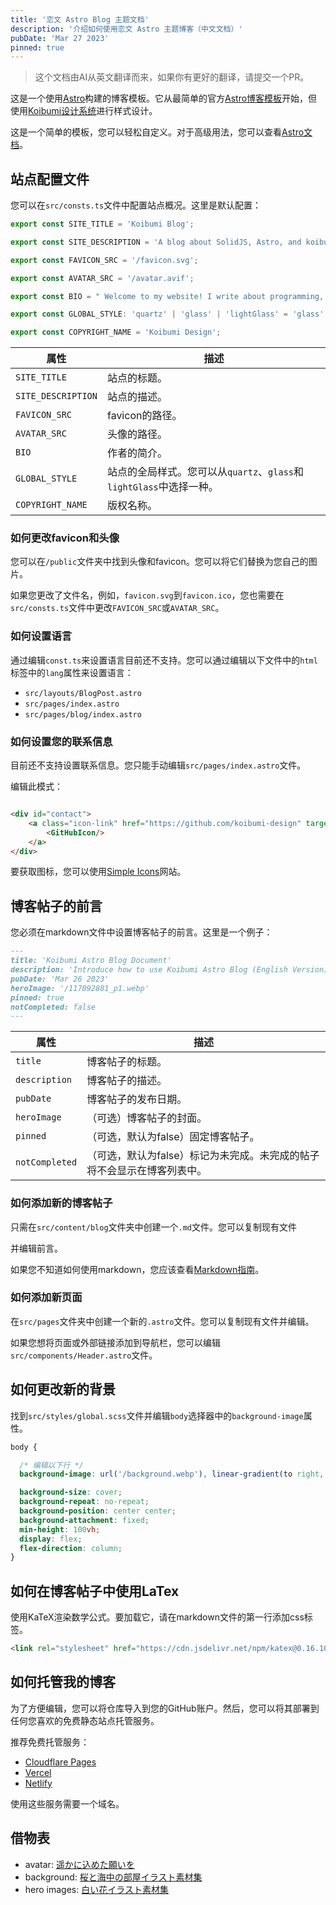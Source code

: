 ```yaml
---
title: '恋文 Astro Blog 主题文档'
description: '介绍如何使用恋文 Astro 主题博客（中文文档）'
pubDate: 'Mar 27 2023'
pinned: true
---
```


> 这个文档由AI从英文翻译而来，如果你有更好的翻译，请提交一个PR。

这是一个使用[Astro](https://astro.build)构建的博客模板。它从最简单的官方[Astro博客模板](https://astro.build/themes/details/blog/)开始，但使用[Koibumi设计系统](https://solid.koibumi.art)进行样式设计。

这是一个简单的模板，您可以轻松自定义。对于高级用法，您可以查看[Astro文档](https://docs.astro.build)。

## 站点配置文件

您可以在`src/consts.ts`文件中配置站点概况。这里是默认配置：

```ts
export const SITE_TITLE = 'Koibumi Blog';

export const SITE_DESCRIPTION = 'A blog about SolidJS, Astro, and koibumi design.';

export const FAVICON_SRC = '/favicon.svg';

export const AVATAR_SRC = '/avatar.avif';

export const BIO = " Welcome to my website! I write about programming, technology, and other things that interest me."

export const GLOBAL_STYLE: 'quartz' | 'glass' | 'lightGlass' = 'glass'

export const COPYRIGHT_NAME = 'Koibumi Design';
```

| 属性              | 描述                                                                         |
|-------------------|----------------------------------------------------------------------------|
| `SITE_TITLE`      | 站点的标题。                                                                 |
| `SITE_DESCRIPTION`| 站点的描述。                                                                 |
| `FAVICON_SRC`     | favicon的路径。                                                              |
| `AVATAR_SRC`      | 头像的路径。                                                                 |
| `BIO`             | 作者的简介。                                                                 |
| `GLOBAL_STYLE`    | 站点的全局样式。您可以从`quartz`、`glass`和`lightGlass`中选择一种。           |
| `COPYRIGHT_NAME`  | 版权名称。                                                                   |

### 如何更改favicon和头像

您可以在`/public`文件夹中找到头像和favicon。您可以将它们替换为您自己的图片。

如果您更改了文件名，例如，`favicon.svg`到`favicon.ico`，您也需要在`src/consts.ts`文件中更改`FAVICON_SRC`或`AVATAR_SRC`。

### 如何设置语言

通过编辑`const.ts`来设置语言目前还不支持。您可以通过编辑以下文件中的`html`标签中的`lang`属性来设置语言：

- `src/layouts/BlogPost.astro`
- `src/pages/index.astro`
- `src/pages/blog/index.astro`

### 如何设置您的联系信息

目前还不支持设置联系信息。您只能手动编辑`src/pages/index.astro`文件。

编辑此模式：

```html

<div id="contact">
    <a class="icon-link" href="https://github.com/koibumi-design" target="_blank" aria-label="GitHub">
        <GitHubIcon/>
    </a>
</div>
```

要获取图标，您可以使用[Simple Icons](https://simpleicons.org)网站。

## 博客帖子的前言

您必须在markdown文件中设置博客帖子的前言。这里是一个例子：

```md
---
title: 'Koibumi Astro Blog Document'
description: 'Introduce how to use Koibumi Astro Blog (English Version)'
pubDate: 'Mar 26 2023'
heroImage: '/117092881_p1.webp'
pinned: true
notCompleted: false
---
```

| 属性            | 描述                                                                                   |
|-----------------|---------------------------------------------------------------------------------------|
| `title`         | 博客帖子的标题。                                                                        |
| `description`   | 博客帖子的描述。                                                                        |
| `pubDate`       | 博客帖子的发布日期。                                                                     |
| `heroImage`     | （可选）博客帖子的封面。                                                                 |
| `pinned`        | （可选，默认为false）固定博客帖子。                                                      |
| `notCompleted`  | （可选，默认为false）标记为未完成。未完成的帖子将不会显示在博客列表中。                   |

### 如何添加新的博客帖子

只需在`src/content/blog`文件夹中创建一个`.md`文件。您可以复制现有文件

并编辑前言。

如果您不知道如何使用markdown，您应该查看[Markdown指南](https://www.markdownguide.org/basic-syntax/)。

### 如何添加新页面

在`src/pages`文件夹中创建一个新的`.astro`文件。您可以复制现有文件并编辑。

如果您想将页面或外部链接添加到导航栏，您可以编辑`src/components/Header.astro`文件。

## 如何更改新的背景

找到`src/styles/global.scss`文件并编辑`body`选择器中的`background-image`属性。

```scss
body {

  /* 编辑以下行 */
  background-image: url('/background.webp'), linear-gradient(to right, #ffcdb9, #FFC0CB);

  background-size: cover;
  background-repeat: no-repeat;
  background-position: center center;
  background-attachment: fixed;
  min-height: 100vh;
  display: flex;
  flex-direction: column;
}
```

## 如何在博客帖子中使用LaTex

使用KaTeX渲染数学公式。要加载它，请在markdown文件的第一行添加css标签。

```md
<link rel="stylesheet" href="https://cdn.jsdelivr.net/npm/katex@0.16.10/dist/katex.min.css">
```

## 如何托管我的博客

为了方便编辑，您可以将仓库导入到您的GitHub账户。然后，您可以将其部署到任何您喜欢的免费静态站点托管服务。

推荐免费托管服务：

- [Cloudflare Pages](https://pages.cloudflare.com/)
- [Vercel](https://vercel.com/)
- [Netlify](https://www.netlify.com/)

使用这些服务需要一个域名。

## 借物表

- avatar: [遥かに込めた願いを](https://www.chichi-pui.com/posts/09ed6832-e2eb-4e80-b107-a93d0e55fd33/)
- background: [桜と海中の部屋イラスト素材集](https://www.pixiv.net/artworks/116840824)
- hero images: [白い花イラスト素材集](https://www.pixiv.net/artworks/117092881)